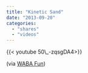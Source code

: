 ```yaml
---
title: "Kinetic Sand"
date: "2013-09-20"
categories:
  - "shares"
  - "videos"
---
```


<div style="width: 70vw;">{{< youtube 50\_-zqsgDA4>}}</div>

(via [WABA Fun](http://www.youtube.com/watch?v=50_-zqsgDA4))
